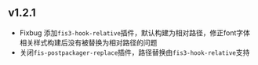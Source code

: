 v1.2.1
---
* Fixbug 添加``fis3-hook-relative``插件，默认构建为相对路径，修正font字体相关样式构建后没有被替换为相对路径的问题
* 关闭``fis-postpackager-replace``插件，路径替换由``fis3-hook-relative``支持
